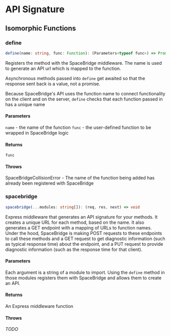 # API Signature

## Isomorphic Functions

### define
```ts
define(name: string, func: Function): (Parameters<typeof func>) => Promise<ReturnType<typeof func>>
```
Registers the method with the SpaceBridge middleware. The name is used to generate an API url which is mapped to the function.

Asynchronous methods passed into `define` get awaited so that the response sent back is a value, not a promise.

Because SpaceBridge's API uses the function name to connect functionality on the client and on the server, `define` checks that each function passed in has a unique name

#### Parameters
`name` - the name of the function
`func` - the user-defined function to be wrapped in SpaceBridge logic

#### Returns
`func`

#### Throws
SpaceBridgeCollisionError - The name of the function being added has already been registered with SpaceBridge

### spacebridge
```ts
spacebridge(...modules: string[]): (req, res, next) => void
```

Express middleware that generates an API signature for your methods. It creates a unique URL for each method, based on the name. It also generates a GET endpoint with a mapping of URLs to function names. 
Under the hood, SpaceBridge is making POST requests to these endpoints to call these methods and a GET request to get diagnostic information (such as typical response time) about the endpoint, and a PUT request to provide diagnostic information (such as the response time for that client).

#### Parameters
Each argument is a string of a module to import. Using the `define` method in those modules registers them with SpaceBridge and allows them to create an API.

#### Returns 
An Express middleware function

#### Throws
_TODO_